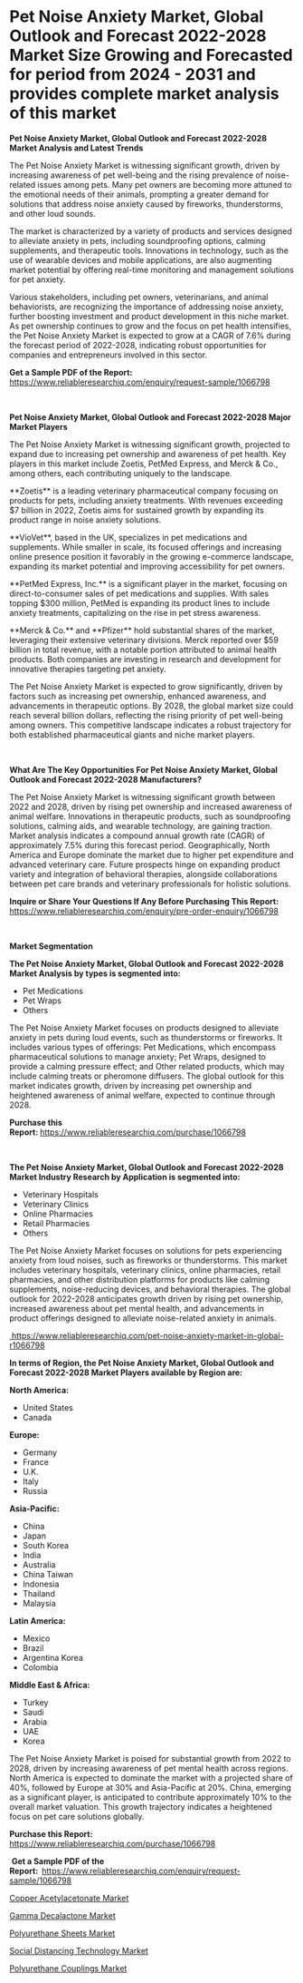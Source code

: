 <p><h1>Pet Noise Anxiety Market, Global Outlook and Forecast 2022-2028 Market Size Growing and Forecasted for period from 2024 - 2031 and provides complete market analysis of this market</h1></p><p><strong>Pet Noise Anxiety Market, Global Outlook and Forecast 2022-2028 Market Analysis and Latest Trends</strong></p>
<p><p>The Pet Noise Anxiety Market is witnessing significant growth, driven by increasing awareness of pet well-being and the rising prevalence of noise-related issues among pets. Many pet owners are becoming more attuned to the emotional needs of their animals, prompting a greater demand for solutions that address noise anxiety caused by fireworks, thunderstorms, and other loud sounds.</p><p>The market is characterized by a variety of products and services designed to alleviate anxiety in pets, including soundproofing options, calming supplements, and therapeutic tools. Innovations in technology, such as the use of wearable devices and mobile applications, are also augmenting market potential by offering real-time monitoring and management solutions for pet anxiety.</p><p>Various stakeholders, including pet owners, veterinarians, and animal behaviorists, are recognizing the importance of addressing noise anxiety, further boosting investment and product development in this niche market. As pet ownership continues to grow and the focus on pet health intensifies, the Pet Noise Anxiety Market is expected to grow at a CAGR of 7.6% during the forecast period of 2022-2028, indicating robust opportunities for companies and entrepreneurs involved in this sector.</p></p>
<p><strong>Get a Sample PDF of the Report:&nbsp;</strong> <a href="https://www.reliableresearchiq.com/enquiry/request-sample/1066798">https://www.reliableresearchiq.com/enquiry/request-sample/1066798</a></p>
<p>&nbsp;</p>
<p><strong>Pet Noise Anxiety Market, Global Outlook and Forecast 2022-2028 Major Market Players</strong></p>
<p><p>The Pet Noise Anxiety Market is witnessing significant growth, projected to expand due to increasing pet ownership and awareness of pet health. Key players in this market include Zoetis, PetMed Express, and Merck & Co., among others, each contributing uniquely to the landscape.</p><p>**Zoetis** is a leading veterinary pharmaceutical company focusing on products for pets, including anxiety treatments. With revenues exceeding $7 billion in 2022, Zoetis aims for sustained growth by expanding its product range in noise anxiety solutions.</p><p>**VioVet**, based in the UK, specializes in pet medications and supplements. While smaller in scale, its focused offerings and increasing online presence position it favorably in the growing e-commerce landscape, expanding its market potential and improving accessibility for pet owners.</p><p>**PetMed Express, Inc.** is a significant player in the market, focusing on direct-to-consumer sales of pet medications and supplies. With sales topping $300 million, PetMed is expanding its product lines to include anxiety treatments, capitalizing on the rise in pet stress awareness.</p><p>**Merck & Co.** and **Pfizer** hold substantial shares of the market, leveraging their extensive veterinary divisions. Merck reported over $59 billion in total revenue, with a notable portion attributed to animal health products. Both companies are investing in research and development for innovative therapies targeting pet anxiety.</p><p>The Pet Noise Anxiety Market is expected to grow significantly, driven by factors such as increasing pet ownership, enhanced awareness, and advancements in therapeutic options. By 2028, the global market size could reach several billion dollars, reflecting the rising priority of pet well-being among owners. This competitive landscape indicates a robust trajectory for both established pharmaceutical giants and niche market players.</p></p>
<p>&nbsp;</p>
<p><strong>What Are The Key Opportunities For Pet Noise Anxiety Market, Global Outlook and Forecast 2022-2028 Manufacturers?</strong></p>
<p><p>The Pet Noise Anxiety Market is witnessing significant growth between 2022 and 2028, driven by rising pet ownership and increased awareness of animal welfare. Innovations in therapeutic products, such as soundproofing solutions, calming aids, and wearable technology, are gaining traction. Market analysis indicates a compound annual growth rate (CAGR) of approximately 7.5% during this forecast period. Geographically, North America and Europe dominate the market due to higher pet expenditure and advanced veterinary care. Future prospects hinge on expanding product variety and integration of behavioral therapies, alongside collaborations between pet care brands and veterinary professionals for holistic solutions.</p></p>
<p><strong>Inquire or Share Your Questions If Any Before Purchasing This Report:</strong> <a href="https://www.reliableresearchiq.com/enquiry/pre-order-enquiry/1066798">https://www.reliableresearchiq.com/enquiry/pre-order-enquiry/1066798</a></p>
<p>&nbsp;</p>
<p><strong>Market Segmentation</strong></p>
<p><strong>The Pet Noise Anxiety Market, Global Outlook and Forecast 2022-2028 Market Analysis by types is segmented into:</strong></p>
<p><ul><li>Pet Medications</li><li>Pet Wraps</li><li>Others</li></ul></p>
<p><p>The Pet Noise Anxiety Market focuses on products designed to alleviate anxiety in pets during loud events, such as thunderstorms or fireworks. It includes various types of offerings: Pet Medications, which encompass pharmaceutical solutions to manage anxiety; Pet Wraps, designed to provide a calming pressure effect; and Other related products, which may include calming treats or pheromone diffusers. The global outlook for this market indicates growth, driven by increasing pet ownership and heightened awareness of animal welfare, expected to continue through 2028.</p></p>
<p><strong>Purchase this Report:&nbsp;</strong><a href="https://www.reliableresearchiq.com/purchase/1066798">https://www.reliableresearchiq.com/purchase/1066798</a></p>
<p>&nbsp;</p>
<p><strong>The Pet Noise Anxiety Market, Global Outlook and Forecast 2022-2028 Market Industry Research by Application is segmented into:</strong></p>
<p><ul><li>Veterinary Hospitals</li><li>Veterinary Clinics</li><li>Online Pharmacies</li><li>Retail Pharmacies</li><li>Others</li></ul></p>
<p><p>The Pet Noise Anxiety Market focuses on solutions for pets experiencing anxiety from loud noises, such as fireworks or thunderstorms. This market includes veterinary hospitals, veterinary clinics, online pharmacies, retail pharmacies, and other distribution platforms for products like calming supplements, noise-reducing devices, and behavioral therapies. The global outlook for 2022-2028 anticipates growth driven by rising pet ownership, increased awareness about pet mental health, and advancements in product offerings designed to alleviate noise-related anxiety in animals.</p></p>
<p><a href="https://www.reliableresearchiq.com/pet-noise-anxiety-market-in-global-r1066798">&nbsp;https://www.reliableresearchiq.com/pet-noise-anxiety-market-in-global-r1066798</a></p>
<p><strong>In terms of Region, the Pet Noise Anxiety Market, Global Outlook and Forecast 2022-2028 Market Players available by Region are:</strong></p>
<p>
    <p> <strong> North America: </strong>
        <ul>
            <li>United States</li>
            <li>Canada</li>
        </ul>
        </p> 
    <p> <strong> Europe: </strong>
        <ul>
            <li>Germany</li>
            <li>France</li>
            <li>U.K.</li>
            <li>Italy</li>
            <li>Russia</li>
        </ul>
        </p> 
    <p> <strong> Asia-Pacific: </strong>
        <ul>
            <li>China</li>
            <li>Japan</li>
            <li>South Korea</li>
            <li>India</li>
            <li>Australia</li>
            <li>China Taiwan</li>
            <li>Indonesia</li>
            <li>Thailand</li>
            <li>Malaysia</li>
        </ul>
        </p> 
    <p> <strong> Latin America: </strong>
        <ul>
            <li>Mexico</li>
            <li>Brazil</li>
            <li>Argentina Korea</li>
            <li>Colombia</li>
        </ul>
        </p> 
    <p> <strong> Middle East & Africa: </strong>
        <ul>
            <li>Turkey</li>
            <li>Saudi</li>
            <li>Arabia</li>
            <li>UAE</li>
            <li>Korea</li>
        </ul>
    </p>
    </p>
<p><p>The Pet Noise Anxiety Market is poised for substantial growth from 2022 to 2028, driven by increasing awareness of pet mental health across regions. North America is expected to dominate the market with a projected share of 40%, followed by Europe at 30% and Asia-Pacific at 20%. China, emerging as a significant player, is anticipated to contribute approximately 10% to the overall market valuation. This growth trajectory indicates a heightened focus on pet care solutions globally.</p></p>
<p><strong>Purchase this Report: </strong><a href="https://www.reliableresearchiq.com/purchase/1066798">https://www.reliableresearchiq.com/purchase/1066798</a></p>
<p>&nbsp;<strong>Get a Sample PDF of the Report:&nbsp;&nbsp;</strong><a href="https://www.reliableresearchiq.com/enquiry/request-sample/1066798">https://www.reliableresearchiq.com/enquiry/request-sample/1066798</a></p>
<p><strong></strong></p>
<p><p><a href="https://www.linkedin.com/pulse/copper-acetylacetonate-market-outlook-complete-industry-yrzme?trackingId=kSZkwcaRTQWHoopmpifNrw%3D%3D">Copper Acetylacetonate Market</a></p><p><a href="https://www.linkedin.com/pulse/in-depth-analysis-global-gamma-decalactone-market-scope-its-rapid-0ewte?trackingId=UyWk8GsuSle5yNxChopGzg%3D%3D">Gamma Decalactone Market</a></p><p><a href="https://www.linkedin.com/pulse/global-polyurethane-sheets-industry-research-report-competitive-fv6zc?trackingId=Rqvvu6ZlRD6J93GxltSAiA%3D%3D">Polyurethane Sheets Market</a></p><p><a href="https://www.linkedin.com/pulse/social-distancing-technology-industry-insights-report-analyzing-is8hc?trackingId=XxWdBpeXQbyl%2F8vHwaeBLg%3D%3D">Social Distancing Technology Market</a></p><p><a href="https://www.linkedin.com/pulse/polyurethane-couplings-market-overview-global-trends-future-lbwnc?trackingId=OduJIhVCToOgFFPmsANySA%3D%3D">Polyurethane Couplings Market</a></p></p>